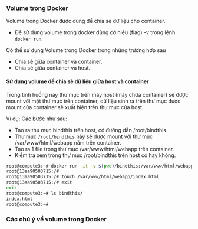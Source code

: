 ### Volume trong Docker
Volume trong Docker được dùng để chia sẻ dữ liệu cho container.
- Để sử dụng volume trong docker dùng cờ hiệu (flag) -v trong lệnh `docker run`.


Có thể sử dụng Volume trong Docker trong những trường hợp sau
- Chia sẻ giữa container và container.
- Chia sẻ giữa container và host.

#### Sử dụng volume để chia sẻ dữ liệu giữa host và container
Trong tình huống này thư mục trên máy host (máy chứa container) sẽ được mount với một thư mục trên container, dữ liệu sinh ra trên thư mục được mount của container sẽ xuất hiện trên thư mục của host. 

Ví dụ: Các bước như sau:

- Tạo ra thư mục bindthis trên host, có đường dẫn /root/bindthis. 
- Thư mục `/root/bindthis` này sẽ được mount với thư mục /var/www/html/webapp nằm trên container.
- Tạo ra 1 file trong thư mục /var/www/html/webapp trên container.
- Kiểm tra xem trong thư mục /root/bindthis trên host có hay không.

```sh 
root@compute3:~# docker run -it -v $(pwd)/bindthis:/var/www/html/webapp ubuntu bash
root@13aa90503715:/#
root@13aa90503715:/# touch /var/www/html/webapp/index.html
root@13aa90503715:/# exit
exit
root@compute3:~# ls bindthis/
index.html
root@compute3:~#
```


### Các chú ý về volume trong Docker